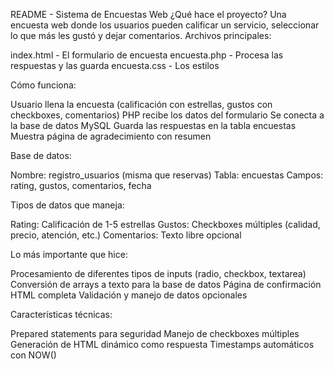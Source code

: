 README - Sistema de Encuestas Web
¿Qué hace el proyecto?
Una encuesta web donde los usuarios pueden calificar un servicio, seleccionar lo que más les gustó y dejar comentarios.
Archivos principales:

index.html - El formulario de encuesta
encuesta.php - Procesa las respuestas y las guarda
encuesta.css - Los estilos

Cómo funciona:

Usuario llena la encuesta (calificación con estrellas, gustos con checkboxes, comentarios)
PHP recibe los datos del formulario
Se conecta a la base de datos MySQL
Guarda las respuestas en la tabla encuestas
Muestra página de agradecimiento con resumen

Base de datos:

Nombre: registro_usuarios (misma que reservas)
Tabla: encuestas
Campos: rating, gustos, comentarios, fecha

Tipos de datos que maneja:

Rating: Calificación de 1-5 estrellas
Gustos: Checkboxes múltiples (calidad, precio, atención, etc.)
Comentarios: Texto libre opcional

Lo más importante que hice:

Procesamiento de diferentes tipos de inputs (radio, checkbox, textarea)
Conversión de arrays a texto para la base de datos
Página de confirmación HTML completa
Validación y manejo de datos opcionales

Características técnicas:

Prepared statements para seguridad
Manejo de checkboxes múltiples
Generación de HTML dinámico como respuesta
Timestamps automáticos con NOW()
